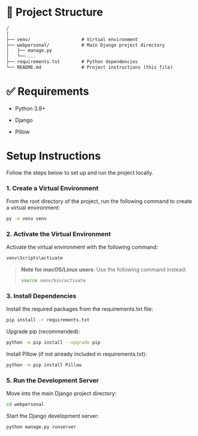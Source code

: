 # 📂 Project Structure
```markdown
/
│
├── venv/                   # Virtual environment
├── webpersonal/            # Main Django project directory
│   ├── manage.py
│   └── ...
├── requirements.txt        # Python dependencies
└── README.md               # Project instructions (this file)
```
# ✅ Requirements
* Python 3.8+

* Django

* Pillow

# Setup Instructions
Follow the steps below to set up and run the project locally.

### 1. Create a Virtual Environment
From the root directory of the project, run the following command to create a virtual environment:
```bash
py -m venv venv
```

### 2. Activate the Virtual Environment
Activate the virtual environment with the following command:
```bash
venv\Scripts\activate
```
> **Note for macOS/Linux users**: Use the following command instead:
> ```bash
> source venv/bin/activate
> ```

### 3. Install Dependencies
Install the required packages from the requirements.txt file:
```bash
pip install -r requirements.txt
```
Upgrade pip (recommended):
```bash
python -m pip install --upgrade pip
```

Install Pillow (if not already included in requirements.txt):
```bash
python -m pip install Pillow
```
### 5. Run the Development Server
Move into the main Django project directory:
```bash
cd webpersonal
```
Start the Django development server:
```bash
python manage.py runserver
```
